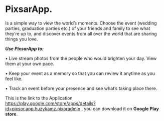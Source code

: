 # PixsarApp.

Is a simple way to view the world’s moments. Choose the event (wedding parties, graduation parties etc.) of your friends and family to see what they’re up to, and discover events from all over the world that are sharing things you love.

**_Use PixsarApp to:_**


• Live stream photos from the people who would brighten your day. View them at your own pace.

• Keep your event as a memory so that you can review it anytime as you feel like.

• Track an event before your presence and see what’s taking place there.


This is the link to the Application https://play.google.com/store/apps/details?id=pixsor.app.huzykamz.pixoradmin , you can download it on **Google Play store**.
